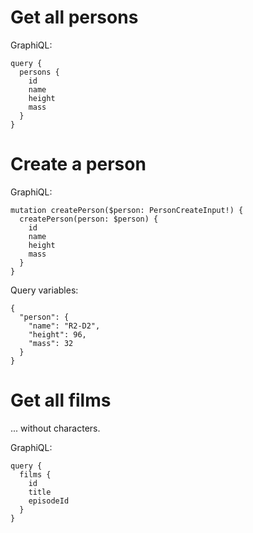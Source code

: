 # Get all persons

GraphiQL:

```
query {
  persons {
    id
    name
    height
    mass
  }
}
```

# Create a person

GraphiQL:

```
mutation createPerson($person: PersonCreateInput!) {
  createPerson(person: $person) {
    id
    name
    height
    mass
  }
}
```

Query variables:

```
{
  "person": {
    "name": "R2-D2",
    "height": 96,
    "mass": 32
  }
}
```

# Get all films

... without characters.

GraphiQL:

```
query {
  films {
    id
    title
    episodeId
  }
}
```
